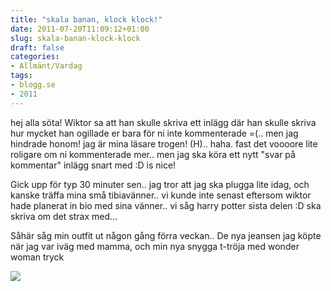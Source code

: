 ```yaml
---
title: "skala banan, klock klock!"
date: 2011-07-20T11:09:12+01:00
slug: skala-banan-klock-klock
draft: false
categories:
- Allmänt/Vardag
tags:
- blogg.se
- 2011
---
```

hej alla söta! Wiktor sa att han skulle skriva ett inlägg där han skulle skriva hur mycket han ogillade er bara för ni inte kommenterade =(.. men jag hindrade honom! jag är mina läsare trogen! (H).. haha. fast det voooore lite roligare om ni kommenterade mer.. men jag ska köra ett nytt "svar på kommentar" inlägg snart med :D is nice!  
  
  
Gick upp för typ 30 minuter sen.. jag tror att jag ska plugga lite idag, och kanske träffa mina små tibiavänner.. vi kunde inte senast eftersom wiktor hade planerat in bio med sina vänner.. vi såg harry potter sista delen :D ska skriva om det strax med...  
  
Såhär såg min outfit ut någon gång förra veckan.. De nya jeansen jag köpte när jag var iväg med mamma, och min nya snygga t-tröja med wonder woman tryck  
  
![](/assets/images/blogg.se/wp_001115_158063738.jpg)